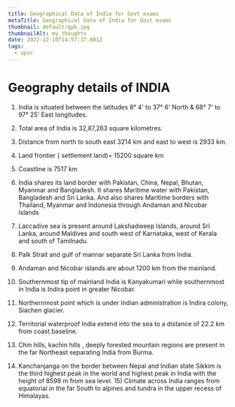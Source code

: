 ```yaml
---
title: Geographical Data of India for Govt exams
metaTitle: Geographical Data of India for Govt exams
thumbnail: default/gpk.jpg
thumbnailAlt: my thoughts
date: 2022-12-10T14:57:37.601Z
tags:
  - upsc
---
```

<!--StartFragment-->

#  Geography details of INDIA

1) India is situated between the latitudes 8° 4' to 37° 6' North & 68° 7' to 97° 25' East longitudes.

 2) Total area of India is 32,87,263 square kilometres. 

3) Distance from north to south east 3214 km and east to west is 2933 km.

 4) Land frontier ( settlement land)= 15200 square km

 5) Coastline is 7517 km 

6) India shares its land border with Pakistan, China, Nepal, Bhutan, Myanmar and Bangladesh. It shares Maritime water with Pakistan, Bangladesh and Sri Lanka. And also shares Maritime borders with Thailand, Myanmar and Indonesia through Andaman and Nicobar Islands

 7) Laccadive sea is present around Lakshadweep Islands, around Sri Lanka, around Maldives and south west of Karnataka, west of Kerala and south of Tamilnadu. 

8) Palk Strait and gulf of mannar separate Sri Lanka from India.

 9) Andaman and Nicobar islands are about 1200 km from the mainland. 

10) Southernmost tip of mainland India is Kanyakumari while southernmost in India is Indira point in greater Nicobar. 

11) Northernmost point which is under Indian administration is Indira colony, Siachen glacier. 

12) Territorial waterproof India extend into the sea to a distance of 22.2 km from coast baseline.

 13) Chin hills, kachin hills , deeply forested mountain regions are present in the far Northeast separating India from Burma.

 14) Kanchanjanga on the border between Nepal and Indian state Sikkim is the third highest peak in the world and highest peak in India with the height of 8598 m from sea level. 15) Climate across India ranges from equatorial in the far South to alpines and tundra in the upper recess of Himalayas.

<!--EndFragment-->